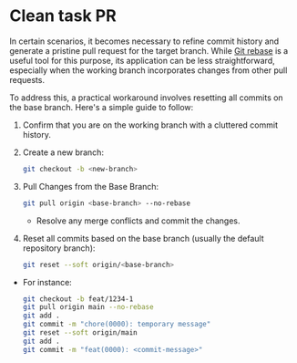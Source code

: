 # Clean task PR

In certain scenarios, it becomes necessary to refine commit history and generate a pristine pull request for the target branch. While [Git rebase](https://docs.github.com/en/get-started/using-git/about-git-rebase) is a useful tool for this purpose, its application can be less straightforward, especially when the working branch incorporates changes from other pull requests.

To address this, a practical workaround involves resetting all commits on the base branch. Here's a simple guide to follow:

1. Confirm that you are on the working branch with a cluttered commit history.
2. Create a new branch:

    ```sh
    git checkout -b <new-branch>
    ```

3. Pull Changes from the Base Branch:

    ```sh
    git pull origin <base-branch> --no-rebase
    ```

    - Resolve any merge conflicts and commit the changes.

4. Reset all commits based on the base branch (usually the default repository branch):
    ```sh
    git reset --soft origin/<base-branch>
    ```

-   For instance:

    ```sh
    git checkout -b feat/1234-1
    git pull origin main --no-rebase
    git add .
    git commit -m "chore(0000): temporary message"
    git reset --soft origin/main
    git add .
    git commit -m "feat(0000): <commit-message>"
    ```
